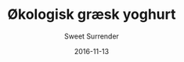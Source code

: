 ---
title: 'Økologisk græsk yoghurt'
description: 'Med hjemmelavet honningristet mysli'
color: '#ffffff'
price: '25'
category: breakfast
meta:
    id: 7dd8505dd22ed3140747cbb4b180412c48aa5a4c
    parentId: f20f57fa9c3d8bff0902cfb33f350091a3a48d51
    language: da
date: '2016-11-13'
author: 'Sweet Surrender'
---